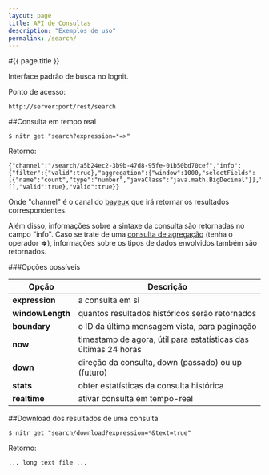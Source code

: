 ```yaml
---
layout: page
title: API de Consultas
description: "Exemplos de uso"
permalink: /search/
---
```

#{{ page.title }}

Interface padrão de busca no lognit.

Ponto de acesso:

    http://server:port/rest/search

##Consulta em tempo real

    $ nitr get "search?expression=*=>"

Retorno:

    {"channel":"/search/a5b24ec2-3b9b-47d8-95fe-01b50bd70cef","info":{"filter":{"valid":true},"aggregation":{"window":1000,"selectFields":[{"name":"count","type":"number","javaClass":"java.math.BigDecimal"}],"groupFields":[],"valid":true},"valid":true}}

Onde "channel" é o canal do [bayeux](http://svn.cometd.com/trunk/bayeux/bayeux.html) que irá retornar os resultados correspondentes.

Além disso, informações sobre a sintaxe da consulta são retornadas no campo "info". Caso se trate de uma [consulta de agregação](/aggregation-query)
(tenha o operador **=>**), informações sobre os tipos de dados envolvidos também são retornados.

###Opções possíveis

| Opção             | Descrição      |
| ----------------- | ---------------|
| **expression**    | a consulta em si | 
| **windowLength**  | quantos resultados históricos serão retornados | 
| **boundary**      | o ID da última mensagem vista, para paginação | 
| **now**           | timestamp de agora, útil para estatísticas das últimas 24 horas | 
| **down**          | direção da consulta, down (passado) ou up (futuro) | 
| **stats**         | obter estatísticas da consulta histórica | 
| **realtime**      | ativar consulta em tempo-real | 

##Download dos resultados de uma consulta

    $ nitr get "search/download?expression=*&text=true"

Retorno:

    ... long text file ...

